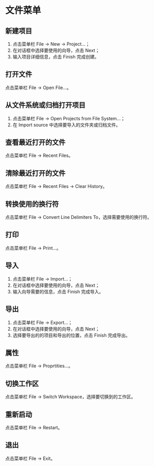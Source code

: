 # 文件菜单

## 新建项目

1. 点击菜单栏 File -> New -> Project...；
2. 在对话框中选择要使用的向导，点击 Next；
3. 输入项目详细信息，点击 Finish 完成创建。

## 打开文件

点击菜单栏 File -> Open File...。

## 从文件系统或归档打开项目

1. 点击菜单栏 File -> Open Projects from File System...；
2. 在 Import source 中选择要导入的文件夹或归档文件。

## 查看最近打开的文件

点击菜单栏 File -> Recent Files。

## 清除最近打开的文件

点击菜单栏 File -> Recent Files -> Clear History。

## 转换使用的换行符

点击菜单栏 File -> Convert Line Delimiters To，选择需要使用的换行符。

## 打印

点击菜单栏 File -> Print...。

## 导入

1. 点击菜单栏 File -> Import...；
2. 在对话框中选择要使用的向导，点击 Next；
3. 输入向导需要的信息，点击 Finish 完成导入。

## 导出

1. 点击菜单栏 File -> Export...；
2. 在对话框中选择要使用的向导，点击 Next；
3. 选择要导出的的项目和导出的位置，点击 Finish 完成导出。

## 属性

点击菜单栏 File -> Proprtities...。

## 切换工作区

点击菜单栏 File -> Switch Workspace，选择要切换到的工作区。

## 重新启动

点击菜单栏 File -> Restart。

## 退出

点击菜单栏 File -> Exit。
